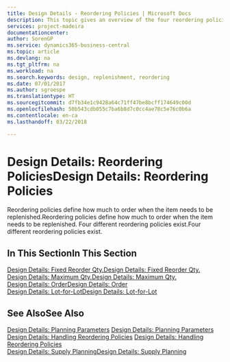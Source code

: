 ```yaml
---
title: Design Details - Reordering Policies | Microsoft Docs
description: This topic gives an overview of the four reordering policies that are available for replenishment.
services: project-madeira
documentationcenter: 
author: SorenGP
ms.service: dynamics365-business-central
ms.topic: article
ms.devlang: na
ms.tgt_pltfrm: na
ms.workload: na
ms.search.keywords: design, replenishment, reordering
ms.date: 07/01/2017
ms.author: sgroespe
ms.translationtype: HT
ms.sourcegitcommit: d7fb34e1c9428a64c71ff47be8bcff174649c00d
ms.openlocfilehash: 50b543cdb055c7ba6b8d7c0cc4ae78c5e76c0b6a
ms.contentlocale: en-ca
ms.lasthandoff: 03/22/2018

---
```

# <a name="design-details-reordering-policies"></a><span data-ttu-id="10b8f-103">Design Details: Reordering Policies</span><span class="sxs-lookup"><span data-stu-id="10b8f-103">Design Details: Reordering Policies</span></span>
<span data-ttu-id="10b8f-104">Reordering policies define how much to order when the item needs to be replenished.</span><span class="sxs-lookup"><span data-stu-id="10b8f-104">Reordering policies define how much to order when the item needs to be replenished.</span></span> <span data-ttu-id="10b8f-105">Four different reordering policies exist.</span><span class="sxs-lookup"><span data-stu-id="10b8f-105">Four different reordering policies exist.</span></span>  

## <a name="in-this-section"></a><span data-ttu-id="10b8f-106">In This Section</span><span class="sxs-lookup"><span data-stu-id="10b8f-106">In This Section</span></span>  
[<span data-ttu-id="10b8f-107">Design Details: Fixed Reorder Qty.</span><span class="sxs-lookup"><span data-stu-id="10b8f-107">Design Details: Fixed Reorder Qty.</span></span>](design-details-fixed-reorder-qty.md)  
[<span data-ttu-id="10b8f-108">Design Details: Maximum Qty.</span><span class="sxs-lookup"><span data-stu-id="10b8f-108">Design Details: Maximum Qty.</span></span>](design-details-maximum-qty.md)  
[<span data-ttu-id="10b8f-109">Design Details: Order</span><span class="sxs-lookup"><span data-stu-id="10b8f-109">Design Details: Order</span></span>](design-details-order.md)  
[<span data-ttu-id="10b8f-110">Design Details: Lot-for-Lot</span><span class="sxs-lookup"><span data-stu-id="10b8f-110">Design Details: Lot-for-Lot</span></span>](design-details-lot-for-lot.md)  

## <a name="see-also"></a><span data-ttu-id="10b8f-111">See Also</span><span class="sxs-lookup"><span data-stu-id="10b8f-111">See Also</span></span>  
<span data-ttu-id="10b8f-112">[Design Details: Planning Parameters](design-details-planning-parameters.md) </span><span class="sxs-lookup"><span data-stu-id="10b8f-112">[Design Details: Planning Parameters](design-details-planning-parameters.md) </span></span>  
<span data-ttu-id="10b8f-113">[Design Details: Handling Reordering Policies](design-details-handling-reordering-policies.md) </span><span class="sxs-lookup"><span data-stu-id="10b8f-113">[Design Details: Handling Reordering Policies](design-details-handling-reordering-policies.md) </span></span>  
[<span data-ttu-id="10b8f-114">Design Details: Supply Planning</span><span class="sxs-lookup"><span data-stu-id="10b8f-114">Design Details: Supply Planning</span></span>](design-details-supply-planning.md)

